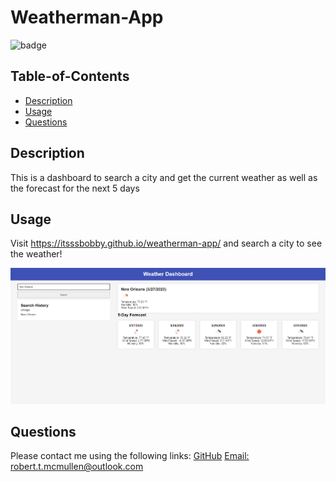 # Weatherman-App
  
  ![badge](https://img.shields.io/badge/license-No-License-blue)
    
  ## Table-of-Contents
  * [Description](#description)
  * [Usage](#usage)
  * [Questions](#questions)
  
  ## Description

  This is a dashboard to search a city and get the current weather as well as the forecast for the next 5 days

  ## Usage

  Visit https://itsssbobby.github.io/weatherman-app/ and search a city to see the weather!

 ![app image](./assets/images/Screenshot%202023-03-27%20174921.png)
    

  ## Questions

  Please contact me using the following links:
  [GitHub](https://github.com/undefined)
  [Email: robert.t.mcmullen@outlook.com](mailto:robert.t.mcmullen@outlook.com)